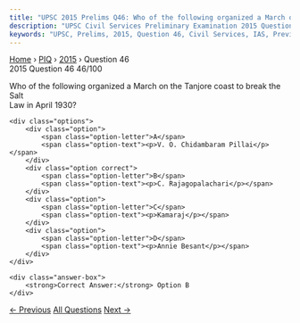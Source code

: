 ```yaml
---
title: "UPSC 2015 Prelims Q46: Who of the following organized a March on the Tanjore coast..."
description: "UPSC Civil Services Preliminary Examination 2015 Question 46 with options and answer"
keywords: "UPSC, Prelims, 2015, Question 46, Civil Services, IAS, Previous Year Questions"
---
```


<nav class="breadcrumb">
    <a href="../../">Home</a>
    <span>›</span>
    <a href="../">PIQ</a>
    <span>›</span>
    <a href="./">2015</a>
    <span>›</span>
    <span>Question 46</span>
</nav>

<div class="question-header">
    <div class="question-meta">
        <span class="year-badge">2015</span>
        <span class="question-number">Question 46</span>
        <span class="progress">46/100</span>
    </div>
    <div class="progress-bar">
        <div class="progress-fill" style="width: 46.0%"></div>
    </div>
</div>

<div class="question-content">
    <div class="question-text">
        <p>Who of the following organized a March on the Tanjore coast to break the Salt<br />
Law in April 1930?</p>
    </div>
    
    <div class="options">
        <div class="option">
            <span class="option-letter">A</span>
            <span class="option-text"><p>V. O. Chidambaram Pillai</p></span>
        </div>
        <div class="option correct">
            <span class="option-letter">B</span>
            <span class="option-text"><p>C. Rajagopalachari</p></span>
        </div>
        <div class="option">
            <span class="option-letter">C</span>
            <span class="option-text"><p>Kamaraj</p></span>
        </div>
        <div class="option">
            <span class="option-letter">D</span>
            <span class="option-text"><p>Annie Besant</p></span>
        </div>
    </div>

    <div class="answer-box">
        <strong>Correct Answer:</strong> Option B
    </div>
</div>

<div class="question-nav">
    <a href="../q045-the-term-goldilocks-zone-is-often-seen-in-the-news/" class="nav-btn prev">← Previous</a>
    <a href="../" class="nav-btn center">All Questions</a>
    <a href="../q047-who-of-the-following-founded-a-new-city-on-the-sou/" class="nav-btn next">Next →</a>
</div>
